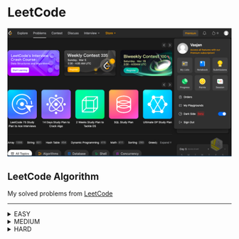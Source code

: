 LeetCode
========
![Album](./Wall.png)
## LeetCode Algorithm

My solved problems from [LeetCode](https://leetcode.com/problems/)
***
<details> 
  List of solved easy level problems 
  <summary>EASY</summary>

  
| # | Title | Solution |   Date   | Runtime | Memory |
|---| ----- | -------- | -------- | --------| ------ |
|1|[Two Sum](https://leetcode.com/problems/two-sum/) | [C#](./Easy/1/Solution.cs) |22-02-2023| [:milky_way:](./Easy/1/Runtime.png)|[:sunrise_over_mountains:](./Easy/1/Memory.png)
|9|[Palindrome Number](https://leetcode.com/problems/palindrome-number) | [C#](./Easy/9/Solution.cs) |22-02-2023| [:milky_way:](./Easy/9/Runtime.png)|[:sunrise_over_mountains:](./Easy/9/Memory.png)
|13|[Roman to Integer](https://leetcode.com/problems/roman-to-integer/description/) | [C# 1](./Easy/13/Solution.cs) , [C# 2](./Easy/13/Alternative.cs) |28-02-2023| [:milky_way:](./Easy/13/Runtime.png)|[:sunrise_over_mountains:](./Easy/13/Memory.png)
|14|[Longest Common Prefix](https://leetcode.com/problems/longest-common-prefix/) | [C#](./Easy/14/Solution.cs) |02-03-2023| [:milky_way:](./Easy/14/Runtime.png)|[:sunrise_over_mountains:](./Easy/14/Memory.png)
|27|[Remove Element](https://leetcode.com/problems/remove-element/) | [C#](./Easy/27/Solution.cs) |05-04-2023| [:milky_way:](./Easy/27/Runtime.png)|[:sunrise_over_mountains:](./Easy/27/Memory.png)
|112|[Path Sum](https://leetcode.com/problems/path-sum) | [C#](./Easy/112/Solution.cs) |15-03-2023| [:milky_way:](./Easy/112/Runtime.png)|[:sunrise_over_mountains:](./Easy/112/Memory.png)
|145|[Binary Tree Postorder Traversal](https://leetcode.com/problems/binary-tree-postorder-traversal/) | [C#](./Easy/145/Solution.cs) |01-04-2023| [:milky_way:](./Easy/145/Runtime.png)|[:sunrise_over_mountains:](./Easy/145/Memory.png)
|169|[Majority Element](https://leetcode.com/problems/majority-element/) | [C#](./Easy/169/Solution.cs) |17-04-2023| [:milky_way:](./Easy/169/Runtime.png)|[:sunrise_over_mountains:](./Easy/169/Memory.png)
|217|[Contains Duplicate](https://leetcode.com/problems/contains-duplicate/) | [C#](./Easy/217/Solution.cs) |18-04-2023| [:milky_way:](./Easy/217/Runtime.png)|[:sunrise_over_mountains:](./Easy/217/Memory.png)
|242|[Valid Anagram](https://leetcode.com/problems/valid-anagram/) | [C#](./Easy/242/Solution.cs) |19-04-2023| [:milky_way:](./Easy/242/Runtime.png)|[:sunrise_over_mountains:](./Easy/242/Memory.png)
|268|[Missing Number](https://leetcode.com/problems/missing-number/) | [C#](./Easy/268/Solution.cs) |11-04-2023| [:milky_way:](./Easy/268/Runtime.png)|[:sunrise_over_mountains:](./Easy/268/Memory.png)
|283|[Move Zeroes](https://leetcode.com/problems/move-zeroes/) | [C#](./Easy/283/Solution.cs) |08-04-2023| [:milky_way:](./Easy/283/Runtime.png)|[:sunrise_over_mountains:](./Easy/283/Memory.png)
|326|[Power of Three](https://leetcode.com/problems/power-of-three/description/) | [C#](./Easy/326/Solution.cs) |04-03-2023| [:milky_way:](./Easy/326/Runtime.png)|[:sunrise_over_mountains:](./Easy/326/Memory.png)
|344|[Reverse String](https://leetcode.com/problems/reverse-string) | [C#](./Easy/344/Solution.cs) |07-04-2023| [:milky_way:](./Easy/344/Runtime.png)|[:sunrise_over_mountains:](./Easy/344/Memory.png)
|414|[Third Maximum Number](https://leetcode.com/problems/third-maximum-number/) | [C#](./Easy/414/Solution.cs) |05-04-2023| [:milky_way:](./Easy/414/Runtime.png)|[:sunrise_over_mountains:](./Easy/414/Memory.png)
|461|[Hamming Distance](https://leetcode.com/problems/hamming-distance/description/) | [C#](./Easy/461/Solution.cs) |04-03-2023| [:milky_way:](./Easy/461/Runtime.png)|[:sunrise_over_mountains:](./Easy/461/Memory.png)
|507|[Perfect Number](https://leetcode.com/problems/perfect-number/) | [C#](./Easy/507/Solution.cs) |05-04-2023| [:milky_way:](./Easy/507/Runtime.png)|[:sunrise_over_mountains:](./Easy/507/Memory.png)
|557|[Reverse Words in a String III](https://leetcode.com/problems/reverse-words-in-a-string-iii/) | [C#](./Easy/557/Solution.cs) |08-04-2023| [:milky_way:](./Easy/557/Runtime.png)|[:sunrise_over_mountains:](./Easy/557/Memory.png)
|594|[Longest Harmonious Subsequence](https://leetcode.com/problems/longest-harmonious-subsequence/) | [C#](./Easy/594/Solution.cs) |06-04-2023| [:milky_way:](./Easy/594/Runtime.png)|[:sunrise_over_mountains:](./Easy/594/Memory.png)
|606|[Sales Person](https://leetcode.com/problems/sales-person/description/) | [SQL](./Easy/606/Solution.sql) |04-03-2023| [:milky_way:](./Easy/606/Runtime.png)| –
|637|[Average of Levels in Binary Tree](https://leetcode.com/problems/average-of-levels-in-binary-tree/) | [C#](./Easy/637/Solution.cs) |04-04-2023| [:milky_way:](./Easy/637/Runtime.png)|[:sunrise_over_mountains:](./Easy/637/Memory.png)
|643|[Maximum Average Subarray I](https://leetcode.com/problems/maximum-average-subarray-i/) | [C#](./Easy/643/Solution.cs) |08-04-2023| [:milky_way:](./Easy/643/Runtime.png)|[:sunrise_over_mountains:](./Easy/643/Memory.png)
|657|[Robot Return to Origin](https://leetcode.com/problems/robot-return-to-origin/) | [C#](./Easy/657/Solution.cs) |01-04-2023| [:milky_way:](./Easy/657/Runtime.png)|[:sunrise_over_mountains:](./Easy/657/Memory.png)
|709|[To Lower Case](https://leetcode.com/problems/to-lower-case/) | [C#](./Easy/709/Solution.cs) |30-03-2023| [:milky_way:](./Easy/709/Runtime.png)|[:sunrise_over_mountains:](./Easy/709/Memory.png)
|724|[Find Pivot Index](https://leetcode.com/problems/find-pivot-index/) | [C#](./Easy/724/Solution.cs) |10-04-2023| [:milky_way:](./Easy/724/Runtime.png)|[:sunrise_over_mountains:](./Easy/724/Memory.png)
|896|[Monotonic Array](https://leetcode.com/problems/monotonic-array) | [C#](./Easy/896/Solution.cs) |24-02-2023| [:milky_way:](./Easy/896/Runtime.png)|[:sunrise_over_mountains:](./Easy/896/Memory.png)
|905|[Sort Array By Parity](https://leetcode.com/problems/sort-array-by-parity/) | [C#](./Easy/905/Solution.cs), [C#](./Easy/905/Alternative/Solution.cs) |05-04-2023| [:milky_way:](./Easy/905/Runtime.png)|[:sunrise_over_mountains:](./Easy/905/Memory.png)
|917|[Reverse Only Letters](https://leetcode.com/problems/reverse-only-letters/) | [C#](./Easy/917/Solution.cs) |09-04-2023| [:milky_way:](./Easy/917/Runtime.png)|[:sunrise_over_mountains:](./Easy/917/Memory.png)
|925|[Long Pressed Name](https://leetcode.com/problems/long-pressed-name/) | [C#](./Easy/925/Solution.cs) |24-02-2023| [:milky_way:](./Easy/925/Runtime.png)|[:sunrise_over_mountains:](./Easy/925/Memory.png)
|929|[Unique Email Addresses](https://leetcode.com/problems/unique-email-addresses/) | [C#](./Easy/929/Solution.cs) |03-04-2023| [:milky_way:](./Easy/929/Runtime.png)|[:sunrise_over_mountains:](./Easy/929/Memory.png)
|976|[Largest Perimeter Triangle](https://leetcode.com/problems/largest-perimeter-triangle/) | [C#](./Easy/976/Solution.cs) |06-04-2023| [:milky_way:](./Easy/976/Runtime.png)|[:sunrise_over_mountains:](./Easy/976/Memory.png)
|977|[Squares of a Sorted Array](https://leetcode.com/problems/squares-of-a-sorted-array/) | [C#](./Easy/977/Solution.cs) |08-04-2023| [:milky_way:](./Easy/977/Runtime.png)|[:sunrise_over_mountains:](./Easy/977/Memory.png)
|989|[Add to Array-Form of Integer](https://leetcode.com/problems/add-to-array-form-of-integer/) | [C#](./Easy/989/Solution.cs) |04-03-2023| [:milky_way:](./Easy/989/Runtime.png)|[:sunrise_over_mountains:](./Easy/989/Memory.png)
|993|[Cousins in Binary Tree](https://leetcode.com/problems/cousins-in-binary-tree/) | [C#](./Easy/993/Solution.cs) |05-04-2023| [:milky_way:](./Easy/993/Runtime.png)|[:sunrise_over_mountains:](./Easy/993/Memory.png)
|997|[Find the Town Judge](https://leetcode.com/problems/find-the-town-judge/) | [C#](./Easy/997/Solution.cs) |07-04-2023| [:milky_way:](./Easy/997/Runtime.png)|[:sunrise_over_mountains:](./Easy/997/Memory.png)
|1089|[Duplicate Zeros](https://leetcode.com/problems/duplicate-zeros) | [C#](./Easy/1089/Solution.cs) |30-03-2023| [:milky_way:](./Easy/1089/Runtime.png)|[:sunrise_over_mountains:](./Easy/1089/Memory.png)
|1103|[Distribute Candies to People](https://leetcode.com/problems/distribute-candies-to-people/) | [C# 1](./Easy/1103/Solution.cs) , [C# 2](./Easy/1103/Alternative/Solution.cs) |06-03-2023| [:milky_way:](./Easy/1103/Alternative/Runtime.png)|[:sunrise_over_mountains:](./Easy/1103/Alternative/Memory.png)
|1133|[Largest Unique Number](https://leetcode.com/problems/largest-unique-number/) | [C#](./Easy/1133/Solution.cs)|15-04-2023| [:milky_way:](./Easy/1133/Runtime.png)|[:sunrise_over_mountains:](./Easy/1133/Memory.png)
|1189|[Maximum Number of Balloons](https://leetcode.com/problems/maximum-number-of-balloons/) | [C#](./Easy/1189/Solution.cs)|15-04-2023| [:milky_way:](./Easy/1189/Runtime.png)|[:sunrise_over_mountains:](./Easy/1189/Memory.png)
|1207|[Unique Number of Occurrences](https://leetcode.com/problems/unique-number-of-occurrences/) | [C#](./Easy/1207/Solution.cs)|31-03-2023| [:milky_way:](./Easy/1207/Runtime.png)|[:sunrise_over_mountains:](./Easy/1207/Memory.png)
|1295|[Find Numbers with Even Number of Digits](https://leetcode.com/problems/find-numbers-with-even-number-of-digits/description/) | [C#](./Easy/1295/Solution.cs)|05-04-2023| [:milky_way:](./Easy/1295/Runtime.png)|[:sunrise_over_mountains:](./Easy/1295/memory.png)
|1309|[Decrypt String from Alphabet to Integer Mapping](https://leetcode.com/problems/decrypt-string-from-alphabet-to-integer-mapping) | [C#](./Easy/1309/Solution.cs) |05-03-2023| [:milky_way:](./Easy/1309/Runtime.png)|[:sunrise_over_mountains:](./Easy/1309/Memory.png)
|1408|[String Matching in an Array](https://leetcode.com/problems/string-matching-in-an-array/) | [C#](./Easy/1408/Solution.cs) |01-04-2023| [:milky_way:](./Easy/1408/Runtime.png)|[:sunrise_over_mountains:](./Easy/1408/Memory.png)
|1413|[Minimum Value to Get Positive Step by Step Sum](https://leetcode.com/problems/minimum-value-to-get-positive-step-by-step-sum/) | [C#](./Easy/1413/Solution.cs) |08-04-2023| [:milky_way:](./Easy/1413/Runtime.png)|[:sunrise_over_mountains:](./Easy/1413/Memory.png)
|1417|[Reformat The String](https://leetcode.com/problems/reformat-the-string/) | [C#](./Easy/1417/Solution.cs) |16-03-2023| [:milky_way:](./Easy/1417/Runtime.png)|[:sunrise_over_mountains:](./Easy/1417/Memory.png)
|1422|[Maximum Score After Splitting a String](https://leetcode.com/problems/maximum-score-after-splitting-a-string/description/) | [C#](./Easy/1422/Solution.cs) |05-03-2023| [:milky_way:](./Easy/1422/Runtime.png)|[:sunrise_over_mountains:](./Easy/1422/Memory.png)
|1426|[Counting Elements](https://leetcode.com/problems/counting-elements/) | [C#](./Easy/1426/Solution.cs) |11-04-2023| [:milky_way:](./Easy/1426/Runtime.png)|[:sunrise_over_mountains:](./Easy/1426/Memory.png)
|1480|[Running Sum of 1d Array](https://leetcode.com/problems/running-sum-of-1d-array) | [C#](./Easy/1480/Solution.cs) |08-04-2023| [:milky_way:](./Easy/1480/Runtime.png)|[:sunrise_over_mountains:](./Easy/1480/Memory.png)
|1496|[Path Crossing](https://leetcode.com/problems/path-crossing/) | [C#](./Easy/1496/Solution.cs) |01-04-2023| [:milky_way:](./Easy/1496/Runtime.png)|[:sunrise_over_mountains:](./Easy/1496/Memory.png)
|1502|[Can Make Arithmetic Progression From Sequence](https://leetcode.com/problems/can-make-arithmetic-progression-from-sequence/) | [C#](./Easy/1502/Solution.cs) |06-04-2023| [:milky_way:](./Easy/1502/Runtime.png)|[:sunrise_over_mountains:](./Easy/1502/Memory.png)
|1539|[Kth Missing Positive Number](https://leetcode.com/problems/kth-missing-positive-number/) | [C#](./Easy/1539/Solution.cs) |06-03-2023| [:milky_way:](./Easy/1539/Runtime.png)|[:sunrise_over_mountains:](./Easy/1539/Memory.png)
|1544|[Make The String Great](https://leetcode.com/problems/make-the-string-great/) | [C#](./Easy/1544/Solution.cs) |01-04-2023| [:milky_way:](./Easy/1544/Runtime.png)|[:sunrise_over_mountains:](./Easy/1544/Memory.png)
|1576|[Replace All ?'s to Avoid Consecutive Repeating Characters](https://leetcode.com/problems/replace-all-s-to-avoid-consecutive-repeating-characters) | [C#](./Easy/1576/Solution.cs) |31-03-2023| [:milky_way:](./Easy/1576/Runtime.png)|[:sunrise_over_mountains:](./Easy/1576/Memory.png)
|1662|[Check If Two String Arrays are Equivalent](https://leetcode.com/problems/check-if-two-string-arrays-are-equivalent/) | [C#](./Easy/1662/Solution.cs) |01-04-2023| [:milky_way:](./Easy/1662/Runtime.png)|[:sunrise_over_mountains:](./Easy/1662/Memory.png)
|1668|[Maximum Repeating Substring](https://leetcode.com/problems/maximum-repeating-substring/) | [C#](./Easy/1668/Solution.cs) |01-04-2023| [:milky_way:](./Easy/1668/Runtime.png)|[:sunrise_over_mountains:](./Easy/1668/Memory.png)
|1700|[Number of Students Unable to Eat Lunch](https://leetcode.com/problems/number-of-students-unable-to-eat-lunch/) | [C#](./Easy/1700/Solution.cs) |06-04-2023| [:milky_way:](./Easy/1700/Runtime.png)|[:sunrise_over_mountains:](./Easy/1700/Memory.png)
|1725|[Number Of Rectangles That Can Form The Largest Square](https://leetcode.com/problems/number-of-rectangles-that-can-form-the-largest-square/) | [C#](./Easy/1725/Solution.cs) |31-03-2023| [:milky_way:](./Easy/1725/Runtime.png)|[:sunrise_over_mountains:](./Easy/1725/Memory.png)
|1732|[Find the Highest Altitude](https://leetcode.com/problems/find-the-highest-altitude/) | [C#](./Easy/1732/Solution.cs) |10-04-2023| [:milky_way:](./Easy/1732/Runtime.png)|[:sunrise_over_mountains:](./Easy/1732/Memory.png)
|1791|[Find Center of Star Graph](https://leetcode.com/problems/find-center-of-star-graph/) | [C#](./Easy/1791/Solution.cs) |03-04-2023| [:milky_way:](./Easy/1791/Runtime.png)|[:sunrise_over_mountains:](./Easy/1791/Memory.png)
|1812|[Determine Color of a Chessboard Square](https://leetcode.com/problems/determine-color-of-a-chessboard-square/) | [C#](./Easy/1812/Solution.cs) |30-03-2023| [:milky_way:](./Easy/1812/Runtime.png)|[:sunrise_over_mountains:](./Easy/1812/Memory.png)
|1832|[Check if the Sentence Is Pangram](https://leetcode.com/problems/check-if-the-sentence-is-pangram/) | [C#](./Easy/1832/Solution.cs) |11-04-2023| [:milky_way:](./Easy/1832/Runtime.png)|[:sunrise_over_mountains:](./Easy/1832/Memory.png)
|1886|[Determine Whether Matrix Can Be Obtained By Rotation](https://leetcode.com/problems/determine-whether-matrix-can-be-obtained-by-rotation/) | [C#](./Easy/1886/Solution.cs) |30-03-2023| [:milky_way:](./Easy/1886/Runtime.png)|[:sunrise_over_mountains:](./Easy/1886/Memory.png)
|1893|[Check if All the Integers in a Range Are Covered](https://leetcode.com/problems/check-if-all-the-integers-in-a-range-are-covered/) | [C#](./Easy/1893/Solution.cs) |20-04-2023| [:milky_way:](./Easy/1893/Runtime.png)|[:sunrise_over_mountains:](./Easy/1893/Memory.png)
|1903|[Largest Odd Number in String](https://leetcode.com/problems/largest-odd-number-in-string/) | [C#](./Easy/1903/Solution.cs) |16-03-2023| [:milky_way:](./Easy/1903/Runtime.png)|[:sunrise_over_mountains:](./Easy/1903/Memory.png)
|1909|[Remove One Element to Make the Array Strictly Increasing](https://leetcode.com/problems/remove-one-element-to-make-the-array-strictly-increasing/) | [C#](./Easy/1909/Solution.cs), [C# Better](./Easy/1909/Alternative/Better.cs) |03-04-2023| [:milky_way:](./Easy/1909/Alternative/Runtime.png)|[:sunrise_over_mountains:](./Easy/1909/Alternative/Memory.png)
|1941|[Check if All Characters Have Equal Number of Occurrences](https://leetcode.com/problems/check-if-all-characters-have-equal-number-of-occurrences) | [C#](./Easy/1941/Solution.cs) |11-04-2023| [:milky_way:](./Easy/1941/Runtime.png)|[:sunrise_over_mountains:](./Easy/1941/Memory.png)
|1974|[Minimum Time to Type Word Using Special Typewriter](https://leetcode.com/problems/minimum-time-to-type-word-using-special-typewriter/description/) | [C#](./Easy/1974/Solution.cs) |04-03-2023| [:milky_way:](./Easy/1974/Runtime.png)|[:sunrise_over_mountains:](./Easy/1974/Memory.png)
|1979|[Find Greatest Common Divisor of Array](https://leetcode.com/problems/find-greatest-common-divisor-of-array/) | [C#](./Easy/1979/Solution.cs) |23-02-2023| [:milky_way:](./Easy/1979/Runtime.png)|[:sunrise_over_mountains:](./Easy/1979/Memory.png)
|1991|[Find the Middle Index in Array](https://leetcode.com/problems/find-the-middle-index-in-array/) | [C#](./Easy/1991/Solution.cs) |10-04-2023| [:milky_way:](./Easy/1991/Runtime.png)|[:sunrise_over_mountains:](./Easy/1991/Memory.png)
|2000|[Reverse Prefix of Word](https://leetcode.com/problems/reverse-prefix-of-word/) | [C#](./Easy/2000/Solution.cs) |04-04-2023| [:milky_way:](./Easy/2000/Runtime.png)|[:sunrise_over_mountains:](./Easy/2000/Memory.png)
|2022|[Convert 1D Array Into 2D Array](https://leetcode.com/problems/convert-1d-array-into-2d-array/) | [C#](./Easy/2022/Solution.cs) |05-04-2023| [:milky_way:](./Easy/2022/Runtime.png)|[:sunrise_over_mountains:](./Easy/2022/Memory.png)
|2042|[Check if Numbers Are Ascending in a Sentence](https://leetcode.com/problems/check-if-numbers-are-ascending-in-a-sentence/) | [C#](./Easy/2042/Solution.cs) |06-04-2023| [:milky_way:](./Easy/2042/Runtime.png)|[:sunrise_over_mountains:](./Easy/2042/Memory.png)
|2057|[Smallest Index With Equal Value](https://leetcode.com/problems/find-greatest-common-divisor-of-array/) | [C#](./Easy/2057/Solution.cs) |03-04-2023| [:milky_way:](./Easy/2057/Runtime.png)|[:sunrise_over_mountains:](./Easy/2057/Memory.png)
|2114|[Maximum Number of Words Found in Sentences](https://leetcode.com/problems/maximum-number-of-words-found-in-sentences/) | [C#](./Easy/2114/Solution.cs) |05-03-2023| [:milky_way:](./Easy/2114/Runtime.png)|[:sunrise_over_mountains:](./Easy/2114/Memory.png)
|2119|[A Number After a Double Reversal](https://leetcode.com/problems/a-number-after-a-double-reversal/) | [C#](./Easy/2119/Solution.cs) |05-04-2023| [:milky_way:](./Easy/2119/Runtime.png)|[:sunrise_over_mountains:](./Easy/2119/Memory.png)
|2124|[Check if All A's Appears Before All B's](https://leetcode.com/problems/check-if-all-as-appears-before-all-bs/) | [C#](./Easy/2124/Solution.cs) |23-03-2023| [:milky_way:](./Easy/2124/Runtime.png)|[:sunrise_over_mountains:](./Easy/2124/Memory.png)
|2129|[Capitalize the Title](https://leetcode.com/problems/capitalize-the-title) | [C#](./Easy/2129/Solution.cs) |06-03-2023| [:milky_way:](./Easy/2129/Runtime.png)|[:sunrise_over_mountains:](./Easy/2129/Memory.png)
|2144|[Minimum Cost of Buying Candies With Discount](https://leetcode.com/problems/minimum-cost-of-buying-candies-with-discount/) | [C#](./Easy/2144/Solution.cs) |25-03-2023| [:milky_way:](./Easy/2144/Runtime.png)|[:sunrise_over_mountains:](./Easy/2144/Memory.png)
|2154|[Keep Multiplying Found Values by Two](https://leetcode.com/problems/keep-multiplying-found-values-by-two/) | [C#](./Easy/2154/Solution.cs) |01-04-2023| [:milky_way:](./Easy/2154/Runtime.png)|[:sunrise_over_mountains:](./Easy/2154/Memory.png)
|2224|[Minimum Number of Operations to Convert Time](https://leetcode.com/problems/minimum-number-of-operations-to-convert-time/) | [C#](./Easy/2224/Solution.cs) |28-03-2023| [:milky_way:](./Easy/2224/Runtime.png)|[:sunrise_over_mountains:](./Easy/2224/Memory.png)
|2248|[Intersection of Multiple Arrays](https://leetcode.com/problems/intersection-of-multiple-arrays/) | [C#](./Easy/2248/Solution.cs) |11-04-2023| [:milky_way:](./Easy/2248/Runtime.png)|[:sunrise_over_mountains:](./Easy/2248/Memory.png)
|2335|[Minimum Amount of Time to Fill Cups](https://leetcode.com/problems/minimum-amount-of-time-to-fill-cups/) | [C#](./Easy/2335/Solution.cs) |16-03-2023| [:milky_way:](./Easy/2335/Runtime.png)|[:sunrise_over_mountains:](./Easy/2335/Memory.png)
|2351|[First Letter to Appear Twicee](https://leetcode.com/problems/first-letter-to-appear-twice) | [C# 1](./Easy/2351/Solution.cs) , [C# 2](./Easy/2351/Alternative/Solution.cs) |07-03-2023| [:milky_way:](./Easy/2351/Runtime.png)|[:sunrise_over_mountains:](./Easy/2351/Memory.png)
|2404|[Most Frequent Even Element](https://leetcode.com/problems/most-frequent-even-element/) | [C# 1](./Easy/2404/Solution.cs) , [C# 2](./Easy/2404/Alternative/Solution.cs) |06-04-2023| [:milky_way:](./Easy/2404/Alternative/Runtime.png)|[:sunrise_over_mountains:](./Easy/2404/Alternative/Memory.png)
|2413|[Smallest Even Multiple](https://leetcode.com/problems/smallest-even-multiple/) | [C#](./Easy/2413/Solution.cs) |05-04-2023| [:milky_way:](./Easy/2413/Runtime.png)|[:sunrise_over_mountains:](./Easy/2413/Memory.png)
|2451|[Odd String Difference](https://leetcode.com/problems/odd-string-difference/) | [C#](./Easy/2451/Solution.cs) |24-02-2023| [:milky_way:](./Easy/2451/Runtime.png)|[:sunrise_over_mountains:](./Easy/2451/Memory.png)
|2455|[Average Value of Even Numbers That Are Divisible by Three](https://leetcode.com/problems/average-value-of-even-numbers-that-are-divisible-by-three/) | [C#](./Easy/2455/Solution.cs) |23-03-2023| [:milky_way:](./Easy/2455/Runtime.png)|[:sunrise_over_mountains:](./Easy/2455/Memory.png)
|2485|[Find the Pivot Integer](https://leetcode.com/problems/find-the-pivot-integer/) | [C#](./Easy/2485/Solution.cs) |07-04-2023| [:milky_way:](./Easy/2485/Runtime.png)|[:sunrise_over_mountains:](./Easy/2485/Memory.png)
|2544|[Alternating Digit Sum](https://leetcode.com/problems/alternating-digit-sum/) | [C#](./Easy/2544/Solution.cs) |06-04-2023| [:milky_way:](./Easy/2544/Runtime.png)|[:sunrise_over_mountains:](./Easy/2544/Memory.png)
</details>
<details> 
List of solved medium level problems 
  <summary>MEDIUM</summary>

| # | Title | Solution |   Date   | Runtime | Memory |
|---| ----- | -------- | -------- | --------| ------ |
|3|[Longest Substring Without Repeating Characters](https://leetcode.com/problems/longest-substring-without-repeating-characters/) | [C#](./Medium/3/Solution.cs) |12-04-2023| [:milky_way:](./Medium/3/Runtime.png)|[:sunrise_over_mountains:](./Medium/3/Memory.png)
|7|[Reverse Integer](https://leetcode.com/problems/reverse-integer/) | [C#](./Medium/7/Solution.cs) |14-04-2023| [:milky_way:](./Medium/7/Runtime.png)|[:sunrise_over_mountains:](./Medium/7/Memory.png)
|49|[Group Anagrams](https://leetcode.com/problems/group-anagrams/) | [C#](./Medium/49/Solution.cs) |14-04-2023| [:milky_way:](./Medium/49/Runtime.png)|[:sunrise_over_mountains:](./Medium/49/Memory.png)
|209|[Minimum Size Subarray Sum](https://leetcode.com/problems/minimum-size-subarray-sum/) | [C#](./Medium/209/Solution.cs) |09-04-2023| [:milky_way:](./Medium/209/Runtime.png)|[:sunrise_over_mountains:](./Medium/209/Memory.png)
|560|[Subarray Sum Equals K](https://leetcode.com/problems/subarray-sum-equals-k/) | [C#](./Medium/560/Solution.cs) |11-04-2023| [:milky_way:](./Medium/560/Runtime.png)|[:sunrise_over_mountains:](./Medium/560/Memory.png)
|713|[Subarray Product Less Than K](https://leetcode.com/problems/subarray-product-less-than-k/) | [C#](./Medium/713/Solution.cs) |08-04-2023| [:milky_way:](./Medium/713/Runtime.png)|[:sunrise_over_mountains:](./Medium/713/Memory.png)
|1004|[Max Consecutive Ones III](https://leetcode.com/problems/max-consecutive-ones-iii/) | [C#](./Medium/1004/Solution.cs) |08-04-2023| [:milky_way:](./Medium/1004/Runtime.png)|[:sunrise_over_mountains:](./Medium/1004/Memory.png)
|1208|[Get Equal Substrings Within Budget](https://leetcode.com/problems/get-equal-substrings-within-budget/) | [C#](./Medium/1208/Solution.cs) |09-04-2023| [:milky_way:](./Medium/1208/Runtime.png)|[:sunrise_over_mountains:](./Medium/1208/Memory.png)
|1248|[Count Number of Nice Subarrays](https://leetcode.com/problems/count-number-of-nice-subarrays/) | [C#](./Medium/1248/Solution.cs) |14-04-2023| [:milky_way:](./Medium/1248/Runtime.png)|[:sunrise_over_mountains:](./Medium/1248/Memory.png)
|1456|[Maximum Number of Vowels in a Substring of Given Length](https://leetcode.com/problems/maximum-number-of-vowels-in-a-substring-of-given-length/) | [C#](./Medium/1456/Solution.cs) |09-04-2023| [:milky_way:](./Medium/1456/Runtime.png)|[:sunrise_over_mountains:](./Medium/1456/Memory.png)
|2225|[Find Players With Zero or One Losses](https://leetcode.com/problems/find-players-with-zero-or-one-losses/) | [C#](./Medium/2225/Solution.cs) |14-04-2023| [:milky_way:](./Medium/2225/Runtime.png)|[:sunrise_over_mountains:](./Medium/2225/Memory.png)
|2260|[Minimum Consecutive Cards to Pick Up](https://leetcode.com/problems/minimum-consecutive-cards-to-pick-up/) | [C#](./Medium/2260/Solution.cs) |15-04-2023| [:milky_way:](./Medium/2260/Runtime.png)|[:sunrise_over_mountains:](./Medium/2260/Memory.png)
|2270|[Number of Ways to Split Array](https://leetcode.com/problems/number-of-ways-to-split-array/) | [C#](./Medium/2270/Solution.cs) |08-04-2023| [:milky_way:](./Medium/2270/Runtime.png)|[:sunrise_over_mountains:](./Medium/2270/Memory.png)

</details>

<details> 
List of solved hard level problems 
  <summary>HARD</summary>

| # | Title | Solution |   Date   | Runtime | Memory |
|---| ----- | -------- | -------- | --------| ------ |
|4|[Median of Two Sorted Arrays](https://leetcode.com/problems/median-of-two-sorted-arrays/) | [C#](./Hard/4/Solution.cs) |13-04-2023| [:milky_way:](./Hard/4/Runtime.png)|[:sunrise_over_mountains:](./Hard/4/Memory.png)

</details>
